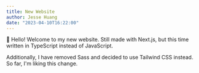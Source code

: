 ```yaml
---
title: New Website
author: Jesse Huang
date: "2023-04-10T16:22:00"
---
```


👋 Hello! Welcome to my new website. Still made with
Next.js, but this time written in TypeScript instead of
JavaScript.

Additionally, I have removed Sass and decided to use
Tailwind CSS instead. So far, I'm liking this change. 
